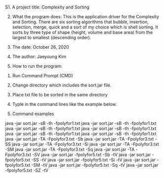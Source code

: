 S1. A project title:
Complexity and Sorting

2. What the program does:
This is the application driver for the Complexity and Sorting.
There are six sorting algorithms that bubble, insertion, selection, merge, quick and a sort of my choice which is shell sorting.
It sorts by three type of shape (height, volume and base area) from the largest to smallest (descending order).

3. The date:
October 26, 2020

4. The author:
Jaeyoung Kim

5. How to run the program:
1) Run Command Prompt (CMD)
2) Change directory which includes the sort.jar file.
3) Place txt file to be sorted in the same directory
4) Typle in the command lines like the example below.

5) Command examples

java -jar sort.jar -sB -th -fpolyfor1.txt
java -jar sort.jar -sB -th -fpolyfor1.txt
java -jar sort.jar -sB -th -fpolyfor1.txt
java -jar sort.jar -sB -th -fpolyfor1.txt
java -jar sort.jar -sB -th -fpolyfor1.txt
java -jar sort.jar -sB -th -fpolyfor1.txt
java -jar sort.jar -TA -Fpolyfor3.txt -Sb
java -jar sort.jar -TA -Fpolyfor3.txt -SS
java -jar sort.jar -TA -Fpolyfor3.txt -Si
java -jar sort.jar -TA -Fpolyfor3.txt -SM
java -jar sort.jar -TA -Fpolyfor3.txt -Sq
java -jar sort.jar -TA -Fpolyfor3.txt -SV
java -jar sort.jar -fpolyfor5.txt -Sb -tV
java -jar sort.jar -fpolyfor5.txt -SS -tV
java -jar sort.jar -fpolyfor5.txt -Si -tV
java -jar sort.jar -fpolyfor5.txt -SM -tV
java -jar sort.jar -fpolyfor5.txt -Sq -tV
java -jar sort.jar -fpolyfor5.txt -SZ -tV